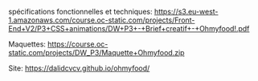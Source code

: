 
spécifications fonctionnelles et techniques:
https://s3.eu-west-1.amazonaws.com/course.oc-static.com/projects/Front-End+V2/P3+CSS+animations/DW+P3+-+Brief+creatif+-+Ohmyfood!.pdf

Maquettes:
https://course.oc-static.com/projects/DW_P3/Maquette+Ohmyfood.zip

Site:
https://dalidcvcv.github.io/ohmyfood/

